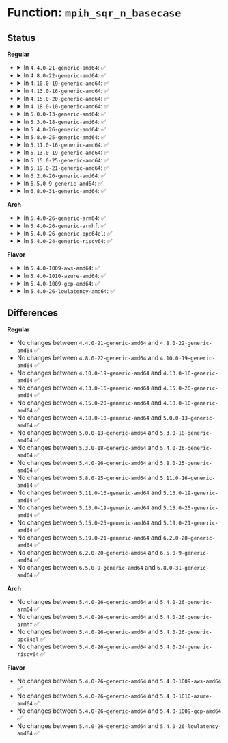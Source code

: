 # Function: <code>mpih_sqr_n_basecase</code>

## Status
<b>Regular</b>
<ul>
<li>
<details>
<summary>In <code>4.4.0-21-generic-amd64</code>: ✅</summary>

```c
void mpih_sqr_n_basecase(mpi_ptr_t prodp, mpi_ptr_t up, mpi_size_t size)
```

```json
{
  "name": "mpih_sqr_n_basecase",
  "collision_type": "Unique Global",
  "inline_type": "No",
  "funcs": [
    {
      "addr": 18446744071583138144,
      "name": "mpih_sqr_n_basecase",
      "external": true,
      "loc": "lib/mpi/mpih-mul.c:220",
      "file": "lib/mpi/mpih-mul.c",
      "inline": "seen, unknown",
      "caller_inline": [],
      "caller_func": [
        "lib/mpi/mpih-mul.c:mpih_sqr_n",
        "lib/mpi/mpih-mul.c:mpih_sqr_n",
        "lib/mpi/mpih-mul.c:mpih_sqr_n",
        "lib/mpi/mpih-mul.c:mpih_sqr_n",
        "lib/mpi/mpi-pow.c:mpi_powm"
      ]
    }
  ],
  "symbols": [
    {
      "addr": 18446744071583138144,
      "name": "mpih_sqr_n_basecase",
      "section": ".text",
      "bind": "STB_GLOBAL",
      "size": 244
    }
  ]
}
```
</details>
</li>
<li>
<details>
<summary>In <code>4.8.0-22-generic-amd64</code>: ✅</summary>

```c
void mpih_sqr_n_basecase(mpi_ptr_t prodp, mpi_ptr_t up, mpi_size_t size)
```

```json
{
  "name": "mpih_sqr_n_basecase",
  "collision_type": "Unique Global",
  "inline_type": "No",
  "funcs": [
    {
      "addr": 18446744071583431984,
      "name": "mpih_sqr_n_basecase",
      "external": true,
      "loc": "lib/mpi/mpih-mul.c:220",
      "file": "lib/mpi/mpih-mul.c",
      "inline": "seen, unknown",
      "caller_inline": [],
      "caller_func": [
        "lib/mpi/mpih-mul.c:mpih_sqr_n",
        "lib/mpi/mpih-mul.c:mpih_sqr_n",
        "lib/mpi/mpih-mul.c:mpih_sqr_n",
        "lib/mpi/mpih-mul.c:mpih_sqr_n",
        "lib/mpi/mpi-pow.c:mpi_powm"
      ]
    }
  ],
  "symbols": [
    {
      "addr": 18446744071583431984,
      "name": "mpih_sqr_n_basecase",
      "section": ".text",
      "bind": "STB_GLOBAL",
      "size": 244
    }
  ]
}
```
</details>
</li>
<li>
<details>
<summary>In <code>4.10.0-19-generic-amd64</code>: ✅</summary>

```c
void mpih_sqr_n_basecase(mpi_ptr_t prodp, mpi_ptr_t up, mpi_size_t size)
```

```json
{
  "name": "mpih_sqr_n_basecase",
  "collision_type": "Unique Global",
  "inline_type": "No",
  "funcs": [
    {
      "addr": 18446744071583557632,
      "name": "mpih_sqr_n_basecase",
      "external": true,
      "loc": "lib/mpi/mpih-mul.c:220",
      "file": "lib/mpi/mpih-mul.c",
      "inline": "seen, unknown",
      "caller_inline": [],
      "caller_func": [
        "lib/mpi/mpih-mul.c:mpih_sqr_n",
        "lib/mpi/mpih-mul.c:mpih_sqr_n",
        "lib/mpi/mpih-mul.c:mpih_sqr_n",
        "lib/mpi/mpih-mul.c:mpih_sqr_n",
        "lib/mpi/mpi-pow.c:mpi_powm"
      ]
    }
  ],
  "symbols": [
    {
      "addr": 18446744071583557632,
      "name": "mpih_sqr_n_basecase",
      "section": ".text",
      "bind": "STB_GLOBAL",
      "size": 244
    }
  ]
}
```
</details>
</li>
<li>
<details>
<summary>In <code>4.13.0-16-generic-amd64</code>: ✅</summary>

```c
void mpih_sqr_n_basecase(mpi_ptr_t prodp, mpi_ptr_t up, mpi_size_t size)
```

```json
{
  "name": "mpih_sqr_n_basecase",
  "collision_type": "Unique Global",
  "inline_type": "No",
  "funcs": [
    {
      "addr": 18446744071583595440,
      "name": "mpih_sqr_n_basecase",
      "external": true,
      "loc": "lib/mpi/mpih-mul.c:220",
      "file": "lib/mpi/mpih-mul.c",
      "inline": "seen, unknown",
      "caller_inline": [],
      "caller_func": [
        "lib/mpi/mpih-mul.c:mpih_sqr_n",
        "lib/mpi/mpih-mul.c:mpih_sqr_n",
        "lib/mpi/mpih-mul.c:mpih_sqr_n",
        "lib/mpi/mpih-mul.c:mpih_sqr_n",
        "lib/mpi/mpi-pow.c:mpi_powm"
      ]
    }
  ],
  "symbols": [
    {
      "addr": 18446744071583595440,
      "name": "mpih_sqr_n_basecase",
      "section": ".text",
      "bind": "STB_GLOBAL",
      "size": 263
    }
  ]
}
```
</details>
</li>
<li>
<details>
<summary>In <code>4.15.0-20-generic-amd64</code>: ✅</summary>

```c
void mpih_sqr_n_basecase(mpi_ptr_t prodp, mpi_ptr_t up, mpi_size_t size)
```

```json
{
  "name": "mpih_sqr_n_basecase",
  "collision_type": "Unique Global",
  "inline_type": "No",
  "funcs": [
    {
      "addr": 18446744071583841584,
      "name": "mpih_sqr_n_basecase",
      "external": true,
      "loc": "lib/mpi/mpih-mul.c:220",
      "file": "lib/mpi/mpih-mul.c",
      "inline": "seen, unknown",
      "caller_inline": [],
      "caller_func": [
        "lib/mpi/mpih-mul.c:mpih_sqr_n",
        "lib/mpi/mpih-mul.c:mpih_sqr_n",
        "lib/mpi/mpih-mul.c:mpih_sqr_n",
        "lib/mpi/mpih-mul.c:mpih_sqr_n",
        "lib/mpi/mpi-pow.c:mpi_powm"
      ]
    }
  ],
  "symbols": [
    {
      "addr": 18446744071583841584,
      "name": "mpih_sqr_n_basecase",
      "section": ".text",
      "bind": "STB_GLOBAL",
      "size": 263
    }
  ]
}
```
</details>
</li>
<li>
<details>
<summary>In <code>4.18.0-10-generic-amd64</code>: ✅</summary>

```c
void mpih_sqr_n_basecase(mpi_ptr_t prodp, mpi_ptr_t up, mpi_size_t size)
```

```json
{
  "name": "mpih_sqr_n_basecase",
  "collision_type": "Unique Global",
  "inline_type": "No",
  "funcs": [
    {
      "addr": 18446744071584042048,
      "name": "mpih_sqr_n_basecase",
      "external": true,
      "loc": "lib/mpi/mpih-mul.c:220",
      "file": "lib/mpi/mpih-mul.c",
      "inline": "seen, unknown",
      "caller_inline": [],
      "caller_func": [
        "lib/mpi/mpih-mul.c:mpih_sqr_n",
        "lib/mpi/mpih-mul.c:mpih_sqr_n",
        "lib/mpi/mpih-mul.c:mpih_sqr_n",
        "lib/mpi/mpih-mul.c:mpih_sqr_n",
        "lib/mpi/mpi-pow.c:mpi_powm"
      ]
    }
  ],
  "symbols": [
    {
      "addr": 18446744071584042048,
      "name": "mpih_sqr_n_basecase",
      "section": ".text",
      "bind": "STB_GLOBAL",
      "size": 265
    }
  ]
}
```
</details>
</li>
<li>
<details>
<summary>In <code>5.0.0-13-generic-amd64</code>: ✅</summary>

```c
void mpih_sqr_n_basecase(mpi_ptr_t prodp, mpi_ptr_t up, mpi_size_t size)
```

```json
{
  "name": "mpih_sqr_n_basecase",
  "collision_type": "Unique Global",
  "inline_type": "No",
  "funcs": [
    {
      "addr": 18446744071584124832,
      "name": "mpih_sqr_n_basecase",
      "external": true,
      "loc": "lib/mpi/mpih-mul.c:220",
      "file": "lib/mpi/mpih-mul.c",
      "inline": "seen, unknown",
      "caller_inline": [],
      "caller_func": [
        "lib/mpi/mpih-mul.c:mpih_sqr_n",
        "lib/mpi/mpih-mul.c:mpih_sqr_n",
        "lib/mpi/mpih-mul.c:mpih_sqr_n",
        "lib/mpi/mpih-mul.c:mpih_sqr_n",
        "lib/mpi/mpi-pow.c:mpi_powm"
      ]
    }
  ],
  "symbols": [
    {
      "addr": 18446744071584124832,
      "name": "mpih_sqr_n_basecase",
      "section": ".text",
      "bind": "STB_GLOBAL",
      "size": 265
    }
  ]
}
```
</details>
</li>
<li>
<details>
<summary>In <code>5.3.0-18-generic-amd64</code>: ✅</summary>

```c
void mpih_sqr_n_basecase(mpi_ptr_t prodp, mpi_ptr_t up, mpi_size_t size)
```

```json
{
  "name": "mpih_sqr_n_basecase",
  "collision_type": "Unique Global",
  "inline_type": "No",
  "funcs": [
    {
      "addr": 18446744071584313568,
      "name": "mpih_sqr_n_basecase",
      "external": true,
      "loc": "lib/mpi/mpih-mul.c:207",
      "file": "lib/mpi/mpih-mul.c",
      "inline": "seen, unknown",
      "caller_inline": [],
      "caller_func": [
        "lib/mpi/mpih-mul.c:mpih_sqr_n",
        "lib/mpi/mpih-mul.c:mpih_sqr_n",
        "lib/mpi/mpih-mul.c:mpih_sqr_n",
        "lib/mpi/mpih-mul.c:mpih_sqr_n",
        "lib/mpi/mpi-pow.c:mpi_powm"
      ]
    }
  ],
  "symbols": [
    {
      "addr": 18446744071584313568,
      "name": "mpih_sqr_n_basecase",
      "section": ".text",
      "bind": "STB_GLOBAL",
      "size": 265
    }
  ]
}
```
</details>
</li>
<li>
<details>
<summary>In <code>5.4.0-26-generic-amd64</code>: ✅</summary>

```c
void mpih_sqr_n_basecase(mpi_ptr_t prodp, mpi_ptr_t up, mpi_size_t size)
```

```json
{
  "name": "mpih_sqr_n_basecase",
  "collision_type": "Unique Global",
  "inline_type": "No",
  "funcs": [
    {
      "addr": 18446744071584448256,
      "name": "mpih_sqr_n_basecase",
      "external": true,
      "loc": "lib/mpi/mpih-mul.c:207",
      "file": "lib/mpi/mpih-mul.c",
      "inline": "seen, unknown",
      "caller_inline": [],
      "caller_func": [
        "lib/mpi/mpih-mul.c:mpih_sqr_n",
        "lib/mpi/mpih-mul.c:mpih_sqr_n",
        "lib/mpi/mpih-mul.c:mpih_sqr_n",
        "lib/mpi/mpih-mul.c:mpih_sqr_n",
        "lib/mpi/mpi-pow.c:mpi_powm"
      ]
    }
  ],
  "symbols": [
    {
      "addr": 18446744071584448256,
      "name": "mpih_sqr_n_basecase",
      "section": ".text",
      "bind": "STB_GLOBAL",
      "size": 265
    }
  ]
}
```
</details>
</li>
<li>
<details>
<summary>In <code>5.8.0-25-generic-amd64</code>: ✅</summary>

```c
void mpih_sqr_n_basecase(mpi_ptr_t prodp, mpi_ptr_t up, mpi_size_t size)
```

```json
{
  "name": "mpih_sqr_n_basecase",
  "collision_type": "Unique Global",
  "inline_type": "No",
  "funcs": [
    {
      "addr": 18446744071585011648,
      "name": "mpih_sqr_n_basecase",
      "external": true,
      "loc": "lib/mpi/mpih-mul.c:207",
      "file": "lib/mpi/mpih-mul.c",
      "inline": "seen, unknown",
      "caller_inline": [],
      "caller_func": [
        "lib/mpi/mpih-mul.c:mpih_sqr_n",
        "lib/mpi/mpih-mul.c:mpih_sqr_n",
        "lib/mpi/mpih-mul.c:mpih_sqr_n",
        "lib/mpi/mpih-mul.c:mpih_sqr_n",
        "lib/mpi/mpi-pow.c:mpi_powm"
      ]
    }
  ],
  "symbols": [
    {
      "addr": 18446744071585011648,
      "name": "mpih_sqr_n_basecase",
      "section": ".text",
      "bind": "STB_GLOBAL",
      "size": 249
    }
  ]
}
```
</details>
</li>
<li>
<details>
<summary>In <code>5.11.0-16-generic-amd64</code>: ✅</summary>

```c
void mpih_sqr_n_basecase(mpi_ptr_t prodp, mpi_ptr_t up, mpi_size_t size)
```

```json
{
  "name": "mpih_sqr_n_basecase",
  "collision_type": "Unique Global",
  "inline_type": "No",
  "funcs": [
    {
      "addr": 18446744071585158944,
      "name": "mpih_sqr_n_basecase",
      "external": true,
      "loc": "lib/mpi/mpih-mul.c:207",
      "file": "lib/mpi/mpih-mul.c",
      "inline": "seen, unknown",
      "caller_inline": [],
      "caller_func": [
        "lib/mpi/mpih-mul.c:mpihelp_mul_n",
        "lib/mpi/mpih-mul.c:mpih_sqr_n",
        "lib/mpi/mpih-mul.c:mpih_sqr_n",
        "lib/mpi/mpih-mul.c:mpih_sqr_n",
        "lib/mpi/mpih-mul.c:mpih_sqr_n",
        "lib/mpi/mpi-pow.c:mpi_powm"
      ]
    }
  ],
  "symbols": [
    {
      "addr": 18446744071585158944,
      "name": "mpih_sqr_n_basecase",
      "section": ".text",
      "bind": "STB_GLOBAL",
      "size": 254
    }
  ]
}
```
</details>
</li>
<li>
<details>
<summary>In <code>5.13.0-19-generic-amd64</code>: ✅</summary>

```c
void mpih_sqr_n_basecase(mpi_ptr_t prodp, mpi_ptr_t up, mpi_size_t size)
```

```json
{
  "name": "mpih_sqr_n_basecase",
  "collision_type": "Unique Global",
  "inline_type": "No",
  "funcs": [
    {
      "addr": 18446744071585039472,
      "name": "mpih_sqr_n_basecase",
      "external": true,
      "loc": "lib/mpi/mpih-mul.c:207",
      "file": "lib/mpi/mpih-mul.c",
      "inline": "seen, unknown",
      "caller_inline": [],
      "caller_func": [
        "lib/mpi/mpih-mul.c:mpihelp_mul_n",
        "lib/mpi/mpih-mul.c:mpih_sqr_n",
        "lib/mpi/mpih-mul.c:mpih_sqr_n",
        "lib/mpi/mpih-mul.c:mpih_sqr_n",
        "lib/mpi/mpih-mul.c:mpih_sqr_n",
        "lib/mpi/mpi-pow.c:mpi_powm"
      ]
    }
  ],
  "symbols": [
    {
      "addr": 18446744071585039472,
      "name": "mpih_sqr_n_basecase",
      "section": ".text",
      "bind": "STB_GLOBAL",
      "size": 254
    }
  ]
}
```
</details>
</li>
<li>
<details>
<summary>In <code>5.15.0-25-generic-amd64</code>: ✅</summary>

```c
void mpih_sqr_n_basecase(mpi_ptr_t prodp, mpi_ptr_t up, mpi_size_t size)
```

```json
{
  "name": "mpih_sqr_n_basecase",
  "collision_type": "Unique Global",
  "inline_type": "No",
  "funcs": [
    {
      "addr": 18446744071585482768,
      "name": "mpih_sqr_n_basecase",
      "external": true,
      "loc": "lib/mpi/mpih-mul.c:207",
      "file": "lib/mpi/mpih-mul.c",
      "inline": "seen, unknown",
      "caller_inline": [],
      "caller_func": [
        "lib/mpi/mpih-mul.c:mpihelp_mul_n",
        "lib/mpi/mpih-mul.c:mpih_sqr_n",
        "lib/mpi/mpih-mul.c:mpih_sqr_n",
        "lib/mpi/mpih-mul.c:mpih_sqr_n",
        "lib/mpi/mpih-mul.c:mpih_sqr_n",
        "lib/mpi/mpi-pow.c:mpi_powm"
      ]
    }
  ],
  "symbols": [
    {
      "addr": 18446744071585482768,
      "name": "mpih_sqr_n_basecase",
      "section": ".text",
      "bind": "STB_GLOBAL",
      "size": 254
    }
  ]
}
```
</details>
</li>
<li>
<details>
<summary>In <code>5.19.0-21-generic-amd64</code>: ✅</summary>

```c
void mpih_sqr_n_basecase(mpi_ptr_t prodp, mpi_ptr_t up, mpi_size_t size)
```

```json
{
  "name": "mpih_sqr_n_basecase",
  "collision_type": "Unique Global",
  "inline_type": "No",
  "funcs": [
    {
      "addr": 18446744071586626736,
      "name": "mpih_sqr_n_basecase",
      "external": true,
      "loc": "lib/mpi/mpih-mul.c:207",
      "file": "lib/mpi/mpih-mul.c",
      "inline": "seen, unknown",
      "caller_inline": [],
      "caller_func": [
        "lib/mpi/mpih-mul.c:mpihelp_mul_n",
        "lib/mpi/mpih-mul.c:mpih_sqr_n",
        "lib/mpi/mpih-mul.c:mpih_sqr_n",
        "lib/mpi/mpih-mul.c:mpih_sqr_n",
        "lib/mpi/mpih-mul.c:mpih_sqr_n",
        "lib/mpi/mpi-pow.c:mpi_powm"
      ]
    }
  ],
  "symbols": [
    {
      "addr": 18446744071586626736,
      "name": "mpih_sqr_n_basecase",
      "section": ".text",
      "bind": "STB_GLOBAL",
      "size": 265
    }
  ]
}
```
</details>
</li>
<li>
<details>
<summary>In <code>6.2.0-20-generic-amd64</code>: ✅</summary>

```c
void mpih_sqr_n_basecase(mpi_ptr_t prodp, mpi_ptr_t up, mpi_size_t size)
```

```json
{
  "name": "mpih_sqr_n_basecase",
  "collision_type": "Unique Global",
  "inline_type": "No",
  "funcs": [
    {
      "addr": 18446744071587869488,
      "name": "mpih_sqr_n_basecase",
      "external": true,
      "loc": "lib/mpi/mpih-mul.c:207",
      "file": "lib/mpi/mpih-mul.c",
      "inline": "seen, unknown",
      "caller_inline": [],
      "caller_func": [
        "lib/mpi/mpih-mul.c:mpihelp_mul_n",
        "lib/mpi/mpih-mul.c:mpih_sqr_n",
        "lib/mpi/mpih-mul.c:mpih_sqr_n",
        "lib/mpi/mpih-mul.c:mpih_sqr_n",
        "lib/mpi/mpih-mul.c:mpih_sqr_n",
        "lib/mpi/mpi-pow.c:mpi_powm"
      ]
    }
  ],
  "symbols": [
    {
      "addr": 18446744071587869488,
      "name": "mpih_sqr_n_basecase",
      "section": ".text",
      "bind": "STB_GLOBAL",
      "size": 265
    }
  ]
}
```
</details>
</li>
<li>
<details>
<summary>In <code>6.5.0-9-generic-amd64</code>: ✅</summary>

```c
void mpih_sqr_n_basecase(mpi_ptr_t prodp, mpi_ptr_t up, mpi_size_t size)
```

```json
{
  "name": "mpih_sqr_n_basecase",
  "collision_type": "Unique Global",
  "inline_type": "No",
  "funcs": [
    {
      "addr": 18446744071588141376,
      "name": "mpih_sqr_n_basecase",
      "external": true,
      "loc": "lib/mpi/mpih-mul.c:207",
      "file": "lib/mpi/mpih-mul.c",
      "inline": "seen, unknown",
      "caller_inline": [],
      "caller_func": [
        "lib/mpi/mpih-mul.c:mpihelp_mul_n",
        "lib/mpi/mpih-mul.c:mpih_sqr_n",
        "lib/mpi/mpih-mul.c:mpih_sqr_n",
        "lib/mpi/mpih-mul.c:mpih_sqr_n",
        "lib/mpi/mpih-mul.c:mpih_sqr_n",
        "lib/mpi/mpi-pow.c:mpi_powm"
      ]
    }
  ],
  "symbols": [
    {
      "addr": 18446744071588141376,
      "name": "mpih_sqr_n_basecase",
      "section": ".text",
      "bind": "STB_GLOBAL",
      "size": 267
    }
  ]
}
```
</details>
</li>
<li>
<details>
<summary>In <code>6.8.0-31-generic-amd64</code>: ✅</summary>

```c
void mpih_sqr_n_basecase(mpi_ptr_t prodp, mpi_ptr_t up, mpi_size_t size)
```

```json
{
  "name": "mpih_sqr_n_basecase",
  "collision_type": "Unique Global",
  "inline_type": "No",
  "funcs": [
    {
      "addr": 18446744071587710224,
      "name": "mpih_sqr_n_basecase",
      "external": true,
      "loc": "lib/crypto/mpi/mpih-mul.c:207",
      "file": "lib/crypto/mpi/mpih-mul.c",
      "inline": "seen, unknown",
      "caller_inline": [],
      "caller_func": [
        "lib/crypto/mpi/mpih-mul.c:mpihelp_mul_n",
        "lib/crypto/mpi/mpih-mul.c:mpih_sqr_n",
        "lib/crypto/mpi/mpih-mul.c:mpih_sqr_n",
        "lib/crypto/mpi/mpih-mul.c:mpih_sqr_n",
        "lib/crypto/mpi/mpih-mul.c:mpih_sqr_n",
        "lib/crypto/mpi/mpi-pow.c:mpi_powm"
      ]
    }
  ],
  "symbols": [
    {
      "addr": 18446744071587710224,
      "name": "mpih_sqr_n_basecase",
      "section": ".text",
      "bind": "STB_GLOBAL",
      "size": 267
    }
  ]
}
```
</details>
</li>
</ul>
<b>Arch</b>
<ul>
<li>
<details>
<summary>In <code>5.4.0-26-generic-arm64</code>: ✅</summary>

```c
void mpih_sqr_n_basecase(mpi_ptr_t prodp, mpi_ptr_t up, mpi_size_t size)
```

```json
{
  "name": "mpih_sqr_n_basecase",
  "collision_type": "Unique Global",
  "inline_type": "No",
  "funcs": [
    {
      "addr": 18446603336496334592,
      "name": "mpih_sqr_n_basecase",
      "external": true,
      "loc": "lib/mpi/mpih-mul.c:207",
      "file": "lib/mpi/mpih-mul.c",
      "inline": "seen, unknown",
      "caller_inline": [],
      "caller_func": [
        "lib/mpi/mpih-mul.c:mpih_sqr_n",
        "lib/mpi/mpih-mul.c:mpih_sqr_n",
        "lib/mpi/mpih-mul.c:mpih_sqr_n",
        "lib/mpi/mpih-mul.c:mpih_sqr_n",
        "lib/mpi/mpi-pow.c:mpi_powm"
      ]
    }
  ],
  "symbols": [
    {
      "addr": 18446603336496334592,
      "name": "mpih_sqr_n_basecase",
      "section": ".text",
      "bind": "STB_GLOBAL",
      "size": 296
    }
  ]
}
```
</details>
</li>
<li>
<details>
<summary>In <code>5.4.0-26-generic-armhf</code>: ✅</summary>

```c
void mpih_sqr_n_basecase(mpi_ptr_t prodp, mpi_ptr_t up, mpi_size_t size)
```

```json
{
  "name": "mpih_sqr_n_basecase",
  "collision_type": "Unique Global",
  "inline_type": "No",
  "funcs": [
    {
      "addr": 3229667728,
      "name": "mpih_sqr_n_basecase",
      "external": true,
      "loc": "lib/mpi/mpih-mul.c:207",
      "file": "lib/mpi/mpih-mul.c",
      "inline": "seen, unknown",
      "caller_inline": [],
      "caller_func": [
        "lib/mpi/mpih-mul.c:mpih_sqr_n",
        "lib/mpi/mpih-mul.c:mpih_sqr_n",
        "lib/mpi/mpih-mul.c:mpih_sqr_n",
        "lib/mpi/mpih-mul.c:mpih_sqr_n",
        "lib/mpi/mpi-pow.c:mpi_powm"
      ]
    }
  ],
  "symbols": [
    {
      "addr": 3229667728,
      "name": "mpih_sqr_n_basecase",
      "section": ".text",
      "bind": "STB_GLOBAL",
      "size": 248
    }
  ]
}
```
</details>
</li>
<li>
<details>
<summary>In <code>5.4.0-26-generic-ppc64el</code>: ✅</summary>

```c
void mpih_sqr_n_basecase(mpi_ptr_t prodp, mpi_ptr_t up, mpi_size_t size)
```

```json
{
  "name": "mpih_sqr_n_basecase",
  "collision_type": "Unique Global",
  "inline_type": "No",
  "funcs": [
    {
      "addr": 13835058055290656256,
      "name": "mpih_sqr_n_basecase",
      "external": true,
      "loc": "lib/mpi/mpih-mul.c:207",
      "file": "lib/mpi/mpih-mul.c",
      "inline": "seen, unknown",
      "caller_inline": [],
      "caller_func": [
        "lib/mpi/mpih-mul.c:mpih_sqr_n",
        "lib/mpi/mpih-mul.c:mpih_sqr_n",
        "lib/mpi/mpih-mul.c:mpih_sqr_n",
        "lib/mpi/mpih-mul.c:mpih_sqr_n",
        "lib/mpi/mpi-pow.c:mpi_powm"
      ]
    }
  ],
  "symbols": [
    {
      "addr": 13835058055290656256,
      "name": "mpih_sqr_n_basecase",
      "section": ".text",
      "bind": "STB_GLOBAL",
      "size": 388
    }
  ]
}
```
</details>
</li>
<li>
<details>
<summary>In <code>5.4.0-24-generic-riscv64</code>: ✅</summary>

```c
void mpih_sqr_n_basecase(mpi_ptr_t prodp, mpi_ptr_t up, mpi_size_t size)
```

```json
{
  "name": "mpih_sqr_n_basecase",
  "collision_type": "Unique Global",
  "inline_type": "No",
  "funcs": [
    {
      "addr": 18446743936275385274,
      "name": "mpih_sqr_n_basecase",
      "external": true,
      "loc": "lib/mpi/mpih-mul.c:207",
      "file": "lib/mpi/mpih-mul.c",
      "inline": "seen, unknown",
      "caller_inline": [],
      "caller_func": [
        "lib/mpi/mpih-mul.c:mpih_sqr_n",
        "lib/mpi/mpih-mul.c:mpih_sqr_n",
        "lib/mpi/mpih-mul.c:mpih_sqr_n",
        "lib/mpi/mpih-mul.c:mpih_sqr_n",
        "lib/mpi/mpi-pow.c:mpi_powm"
      ]
    }
  ],
  "symbols": [
    {
      "addr": 18446743936275385274,
      "name": "mpih_sqr_n_basecase",
      "section": ".text",
      "bind": "STB_GLOBAL",
      "size": 266
    }
  ]
}
```
</details>
</li>
</ul>
<b>Flavor</b>
<ul>
<li>
<details>
<summary>In <code>5.4.0-1009-aws-amd64</code>: ✅</summary>

```c
void mpih_sqr_n_basecase(mpi_ptr_t prodp, mpi_ptr_t up, mpi_size_t size)
```

```json
{
  "name": "mpih_sqr_n_basecase",
  "collision_type": "Unique Global",
  "inline_type": "No",
  "funcs": [
    {
      "addr": 18446744071584416992,
      "name": "mpih_sqr_n_basecase",
      "external": true,
      "loc": "lib/mpi/mpih-mul.c:207",
      "file": "lib/mpi/mpih-mul.c",
      "inline": "seen, unknown",
      "caller_inline": [],
      "caller_func": [
        "lib/mpi/mpih-mul.c:mpih_sqr_n",
        "lib/mpi/mpih-mul.c:mpih_sqr_n",
        "lib/mpi/mpih-mul.c:mpih_sqr_n",
        "lib/mpi/mpih-mul.c:mpih_sqr_n",
        "lib/mpi/mpi-pow.c:mpi_powm"
      ]
    }
  ],
  "symbols": [
    {
      "addr": 18446744071584416992,
      "name": "mpih_sqr_n_basecase",
      "section": ".text",
      "bind": "STB_GLOBAL",
      "size": 265
    }
  ]
}
```
</details>
</li>
<li>
<details>
<summary>In <code>5.4.0-1010-azure-amd64</code>: ✅</summary>

```c
void mpih_sqr_n_basecase(mpi_ptr_t prodp, mpi_ptr_t up, mpi_size_t size)
```

```json
{
  "name": "mpih_sqr_n_basecase",
  "collision_type": "Unique Global",
  "inline_type": "No",
  "funcs": [
    {
      "addr": 18446744071584352192,
      "name": "mpih_sqr_n_basecase",
      "external": true,
      "loc": "lib/mpi/mpih-mul.c:207",
      "file": "lib/mpi/mpih-mul.c",
      "inline": "seen, unknown",
      "caller_inline": [],
      "caller_func": [
        "lib/mpi/mpih-mul.c:mpih_sqr_n",
        "lib/mpi/mpih-mul.c:mpih_sqr_n",
        "lib/mpi/mpih-mul.c:mpih_sqr_n",
        "lib/mpi/mpih-mul.c:mpih_sqr_n",
        "lib/mpi/mpi-pow.c:mpi_powm"
      ]
    }
  ],
  "symbols": [
    {
      "addr": 18446744071584352192,
      "name": "mpih_sqr_n_basecase",
      "section": ".text",
      "bind": "STB_GLOBAL",
      "size": 265
    }
  ]
}
```
</details>
</li>
<li>
<details>
<summary>In <code>5.4.0-1009-gcp-amd64</code>: ✅</summary>

```c
void mpih_sqr_n_basecase(mpi_ptr_t prodp, mpi_ptr_t up, mpi_size_t size)
```

```json
{
  "name": "mpih_sqr_n_basecase",
  "collision_type": "Unique Global",
  "inline_type": "No",
  "funcs": [
    {
      "addr": 18446744071584399904,
      "name": "mpih_sqr_n_basecase",
      "external": true,
      "loc": "lib/mpi/mpih-mul.c:207",
      "file": "lib/mpi/mpih-mul.c",
      "inline": "seen, unknown",
      "caller_inline": [],
      "caller_func": [
        "lib/mpi/mpih-mul.c:mpih_sqr_n",
        "lib/mpi/mpih-mul.c:mpih_sqr_n",
        "lib/mpi/mpih-mul.c:mpih_sqr_n",
        "lib/mpi/mpih-mul.c:mpih_sqr_n",
        "lib/mpi/mpi-pow.c:mpi_powm"
      ]
    }
  ],
  "symbols": [
    {
      "addr": 18446744071584399904,
      "name": "mpih_sqr_n_basecase",
      "section": ".text",
      "bind": "STB_GLOBAL",
      "size": 265
    }
  ]
}
```
</details>
</li>
<li>
<details>
<summary>In <code>5.4.0-26-lowlatency-amd64</code>: ✅</summary>

```c
void mpih_sqr_n_basecase(mpi_ptr_t prodp, mpi_ptr_t up, mpi_size_t size)
```

```json
{
  "name": "mpih_sqr_n_basecase",
  "collision_type": "Unique Global",
  "inline_type": "No",
  "funcs": [
    {
      "addr": 18446744071584505968,
      "name": "mpih_sqr_n_basecase",
      "external": true,
      "loc": "lib/mpi/mpih-mul.c:207",
      "file": "lib/mpi/mpih-mul.c",
      "inline": "seen, unknown",
      "caller_inline": [],
      "caller_func": [
        "lib/mpi/mpih-mul.c:mpih_sqr_n",
        "lib/mpi/mpih-mul.c:mpih_sqr_n",
        "lib/mpi/mpih-mul.c:mpih_sqr_n",
        "lib/mpi/mpih-mul.c:mpih_sqr_n",
        "lib/mpi/mpi-pow.c:mpi_powm"
      ]
    }
  ],
  "symbols": [
    {
      "addr": 18446744071584505968,
      "name": "mpih_sqr_n_basecase",
      "section": ".text",
      "bind": "STB_GLOBAL",
      "size": 265
    }
  ]
}
```
</details>
</li>
</ul>

## Differences
<b>Regular</b>
<ul>
<li>
No changes between <code>4.4.0-21-generic-amd64</code> and <code>4.8.0-22-generic-amd64</code> ✅
</li>
<li>
No changes between <code>4.8.0-22-generic-amd64</code> and <code>4.10.0-19-generic-amd64</code> ✅
</li>
<li>
No changes between <code>4.10.0-19-generic-amd64</code> and <code>4.13.0-16-generic-amd64</code> ✅
</li>
<li>
No changes between <code>4.13.0-16-generic-amd64</code> and <code>4.15.0-20-generic-amd64</code> ✅
</li>
<li>
No changes between <code>4.15.0-20-generic-amd64</code> and <code>4.18.0-10-generic-amd64</code> ✅
</li>
<li>
No changes between <code>4.18.0-10-generic-amd64</code> and <code>5.0.0-13-generic-amd64</code> ✅
</li>
<li>
No changes between <code>5.0.0-13-generic-amd64</code> and <code>5.3.0-18-generic-amd64</code> ✅
</li>
<li>
No changes between <code>5.3.0-18-generic-amd64</code> and <code>5.4.0-26-generic-amd64</code> ✅
</li>
<li>
No changes between <code>5.4.0-26-generic-amd64</code> and <code>5.8.0-25-generic-amd64</code> ✅
</li>
<li>
No changes between <code>5.8.0-25-generic-amd64</code> and <code>5.11.0-16-generic-amd64</code> ✅
</li>
<li>
No changes between <code>5.11.0-16-generic-amd64</code> and <code>5.13.0-19-generic-amd64</code> ✅
</li>
<li>
No changes between <code>5.13.0-19-generic-amd64</code> and <code>5.15.0-25-generic-amd64</code> ✅
</li>
<li>
No changes between <code>5.15.0-25-generic-amd64</code> and <code>5.19.0-21-generic-amd64</code> ✅
</li>
<li>
No changes between <code>5.19.0-21-generic-amd64</code> and <code>6.2.0-20-generic-amd64</code> ✅
</li>
<li>
No changes between <code>6.2.0-20-generic-amd64</code> and <code>6.5.0-9-generic-amd64</code> ✅
</li>
<li>
No changes between <code>6.5.0-9-generic-amd64</code> and <code>6.8.0-31-generic-amd64</code> ✅
</li>
</ul>
<b>Arch</b>
<ul>
<li>
No changes between <code>5.4.0-26-generic-amd64</code> and <code>5.4.0-26-generic-arm64</code> ✅
</li>
<li>
No changes between <code>5.4.0-26-generic-amd64</code> and <code>5.4.0-26-generic-armhf</code> ✅
</li>
<li>
No changes between <code>5.4.0-26-generic-amd64</code> and <code>5.4.0-26-generic-ppc64el</code> ✅
</li>
<li>
No changes between <code>5.4.0-26-generic-amd64</code> and <code>5.4.0-24-generic-riscv64</code> ✅
</li>
</ul>
<b>Flavor</b>
<ul>
<li>
No changes between <code>5.4.0-26-generic-amd64</code> and <code>5.4.0-1009-aws-amd64</code> ✅
</li>
<li>
No changes between <code>5.4.0-26-generic-amd64</code> and <code>5.4.0-1010-azure-amd64</code> ✅
</li>
<li>
No changes between <code>5.4.0-26-generic-amd64</code> and <code>5.4.0-1009-gcp-amd64</code> ✅
</li>
<li>
No changes between <code>5.4.0-26-generic-amd64</code> and <code>5.4.0-26-lowlatency-amd64</code> ✅
</li>
</ul>
